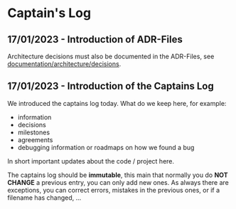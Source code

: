 # Captain's Log

## 17/01/2023 - Introduction of ADR-Files
Architecture decisions must also be documented in the ADR-Files, see [documentation/architecture/decisions](architecture/decisions).

## 17/01/2023 - Introduction of the Captains Log
We introduced the captains log today. 
What do we keep here, for example:

* information
* decisions
* milestones
* agreements
* debugging information or roadmaps on how we found a bug

In short important updates about the code / project here.

The captains log should be **immutable**, this main that normally you do **NOT CHANGE** a previous entry, you can only add new ones.
As always there are exceptions, you can correct errors, mistakes in the previous ones, or if a filename has changed, ...
